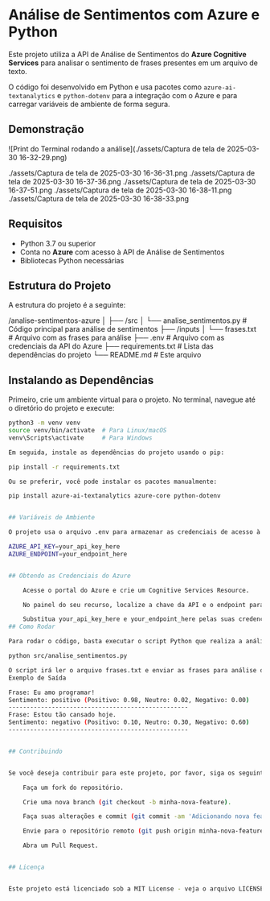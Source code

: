 
# Análise de Sentimentos com Azure e Python

Este projeto utiliza a API de Análise de Sentimentos do **Azure Cognitive Services** para analisar o sentimento de frases presentes em um arquivo de texto. 

O código foi desenvolvido em Python e usa pacotes como `azure-ai-textanalytics` e `python-dotenv` para a integração com o Azure e para carregar variáveis de ambiente de forma segura.



## Demonstração

![Print do Terminal rodando a análise](./assets/Captura de tela de 2025-03-30 16-32-29.png)

./assets/Captura de tela de 2025-03-30 16-36-31.png
./assets/Captura de tela de 2025-03-30 16-37-36.png
./assets/Captura de tela de 2025-03-30 16-37-51.png
./assets/Captura de tela de 2025-03-30 16-38-11.png
./assets/Captura de tela de 2025-03-30 16-38-33.png

## Requisitos

- Python 3.7 ou superior
- Conta no **Azure** com acesso à API de Análise de Sentimentos
- Bibliotecas Python necessárias


## Estrutura do Projeto

A estrutura do projeto é a seguinte:

/analise-sentimentos-azure
│
├── /src
│   └── analise_sentimentos.py    # Código principal para análise de sentimentos
├── /inputs
│   └── frases.txt               # Arquivo com as frases para análise
├── .env                         # Arquivo com as credenciais da API do Azure
├── requirements.txt             # Lista das dependências do projeto
└── README.md                    # Este arquivo
## Instalando as Dependências

Primeiro, crie um ambiente virtual para o projeto. No terminal, navegue até o diretório do projeto e execute:

```bash
python3 -m venv venv
source venv/bin/activate  # Para Linux/macOS
venv\Scripts\activate     # Para Windows

Em seguida, instale as dependências do projeto usando o pip:

pip install -r requirements.txt

Ou se preferir, você pode instalar os pacotes manualmente:

pip install azure-ai-textanalytics azure-core python-dotenv


## Variáveis de Ambiente

O projeto usa o arquivo .env para armazenar as credenciais de acesso à API do Azure de forma segura. Certifique-se de criar um arquivo .env no diretório raiz do projeto com as seguintes variáveis:

AZURE_API_KEY=your_api_key_here
AZURE_ENDPOINT=your_endpoint_here


## Obtendo as Credenciais do Azure

    Acesse o portal do Azure e crie um Cognitive Services Resource.

    No painel do seu recurso, localize a chave da API e o endpoint para a Análise de Sentimentos.

    Substitua your_api_key_here e your_endpoint_here pelas suas credenciais no arquivo .env.
## Como Rodar

Para rodar o código, basta executar o script Python que realiza a análise de sentimentos:

python src/analise_sentimentos.py

O script irá ler o arquivo frases.txt e enviar as frases para análise de sentimentos utilizando a API do Azure. O resultado será exibido no terminal, mostrando o sentimento (Positivo, Neutro, Negativo) de cada frase, com a respectiva confiança em cada categoria.
Exemplo de Saída

Frase: Eu amo programar!
Sentimento: positivo (Positivo: 0.98, Neutro: 0.02, Negativo: 0.00)
--------------------------------------------------
Frase: Estou tão cansado hoje.
Sentimento: negativo (Positivo: 0.10, Neutro: 0.30, Negativo: 0.60)
--------------------------------------------------


## Contribuindo


Se você deseja contribuir para este projeto, por favor, siga os seguintes passos:

    Faça um fork do repositório.

    Crie uma nova branch (git checkout -b minha-nova-feature).

    Faça suas alterações e commit (git commit -am 'Adicionando nova feature').

    Envie para o repositório remoto (git push origin minha-nova-feature).

    Abra um Pull Request.


## Licença


Este projeto está licenciado sob a MIT License - veja o arquivo LICENSE para mais detalhes.

